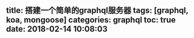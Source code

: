 title: 搭建一个简单的graphql服务器
tags: [graphql, koa, mongoose]
categories: graphql
toc: true
date: 2018-02-14 10:08:03
---


